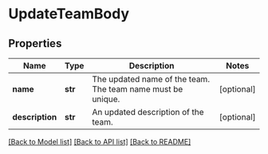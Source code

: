 # UpdateTeamBody

## Properties
Name | Type | Description | Notes
------------ | ------------- | ------------- | -------------
**name** | **str** | The updated name of the team. The team name must be unique. | [optional] 
**description** | **str** | An updated description of the team. | [optional] 

[[Back to Model list]](../README.md#documentation-for-models) [[Back to API list]](../README.md#documentation-for-api-endpoints) [[Back to README]](../README.md)

